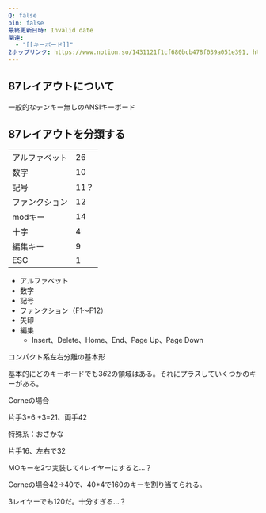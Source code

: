 ```yaml
---
Q: false
pin: false
最終更新日時: Invalid date
関連:
  - "[[キーボード]]"
2ホップリンク: https://www.notion.so/1431121f1cf680bcb478f039a051e391, https://www.notion.so/1461121f1cf680cead77c5c43926a326, https://www.notion.so/1471121f1cf68081b4b1d9022df66d15, https://www.notion.so/15d1121f1cf680818bd9ccc72fc37032, https://www.notion.so/7f66599e8a6c4c219e9bb986436c1ed1
---
```

  

  

  

## 87レイアウトについて

一般的なテンキー無しのANSIキーボード

  

  

## 87レイアウトを分類する

  

|   |   |
|---|---|
|アルファベット|26|
|数字|10|
|記号|11？|
|ファンクション|12|
|modキー|14|
|十字|4|
|編集キー|9|
|ESC|1|

  

- アルファベット
- 数字
- 記号
- ファンクション（F1～F12）
- 矢印
- 編集
    - Insert、Delete、Home、End、Page Up、Page Down

  

  

コンパクト系左右分離の基本形

基本的にどのキーボードでも3*6*2の領域はある。それにプラスしていくつかのキーがある。

  

Corneの場合

片手3*6 +3=21、両手42

  

特殊系：おさかな

片手16、左右で32

  

  

MOキーを2つ実装して4レイヤーにすると…？

Corneの場合42→40で、40*4で160のキーを割り当てられる。

3レイヤーでも120だ。十分すぎる…？